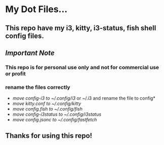 # My Dot Files...

## This repo have my i3, kitty, i3-status, fish shell config files.

## _Important Note_

### This repo is for personal use only and not for commercial use or profit

### rename the files correctly

- _move config-i3 to ~/.config/i3_ or ~/.i3 and rename the file to config\*
- _move kitty.conf to ~/.config/kitty_
- _move config.fish to ~/.config/fish_
- _move config-i3status to ~/.config/i3status_
- _move config.jsonc to ~/.config/fastfetch_

## Thanks for using this repo!
